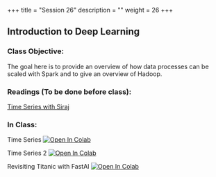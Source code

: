 +++
title = "Session 26"
description = ""
weight = 26
+++

## Introduction to Deep Learning

### Class Objective:
The goal here is to provide an overview of how data processes can be scaled with Spark and to give an overview of Hadoop.

### Readings (To be done before class):
[Time Series with Siraj ](https://www.youtube.com/watch?v=d4Sn6ny_5LI)

### In Class:
Time Series
[![Open In Colab](https://colab.research.google.com/assets/colab-badge.svg)](https://colab.research.google.com/drive/1MrHgj7K4taggcKiBbaD63qvzN7NwGU-o)

Time Series 2
[![Open In Colab](https://colab.research.google.com/assets/colab-badge.svg)](https://colab.research.google.com/drive/1hUvfBFW_le2NWXoB3NQsq6DpGerx2W_1)

Revisiting Titanic with FastAI
[![Open In Colab](https://colab.research.google.com/assets/colab-badge.svg)](https://colab.research.google.com/github/rpi-techfundamentals/fall2018-materials/blob/master/12-deep-learning3/03-titanic-pytorch.ipynb)

